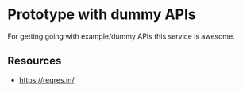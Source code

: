 # Prototype with dummy APIs

For getting going with example/dummy APIs this service is awesome.

## Resources

- https://reqres.in/
